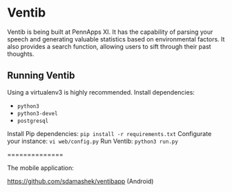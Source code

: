 # Ventib

Ventib is being built at PennApps XI. It has the capability of parsing your speech and generating valuable statistics based on environmental factors. It also provides a search function, allowing users to sift through their past thoughts.

## Running Ventib
Using a virtualenv3 is highly recommended. 
Install dependencies:

 - `python3`
 - `python3-devel`
 - `postgresql`

Install Pip dependencies: `pip install -r requirements.txt`
Configurate your instance: `vi web/config.py`
Run Ventib: `python3 run.py`

==============

The mobile application:

https://github.com/sdamashek/ventibapp
(Android)
